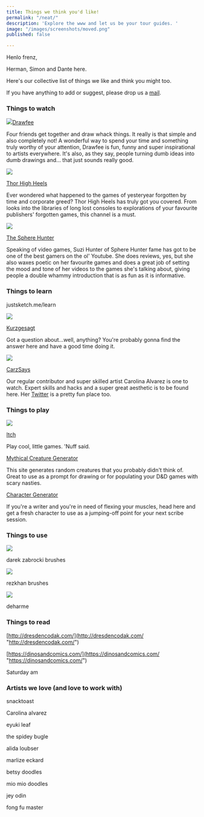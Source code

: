 ```yaml
---
title: Things we think you'd like!
permalink: "/neat/"
description: 'Explore the www and let us be your tour guides. '
image: "/images/screenshots/moved.png"
published: false

---
```

Henlo frenz, 

Herman, Simon and Dante here. 

Here's our collective list of things we like and think you might too. 

If you have anything to add or suggest, please drop us a [mail](dante@justsketch.me). 

### Things to watch

![](/uploads/dd9w1w9-65452fbb-3ee0-487d-9177-9199c3f83fa1.jpeg)[Drawfee]()

Four friends get together and draw whack things. It really is that simple and also completely not! A wonderful way to spend your time and something truly worthy of your attention, Drawfee is fun, funny and super inspirational to artists everywhere. It's also, as they say, people turning dumb ideas into dumb drawings and... that just sounds really good.

![](/uploads/channels4_banner.jpeg)

[Thor High Heels](https://www.youtube.com/user/ThorHighHeels) 

Ever wondered what happened to the games of yesteryear forgotten by time and corporate greed? Thor High Heels has truly got you covered. From looks into the libraries of long lost consoles to explorations of your favourite publishers' forgotten games, this channel is a must. 

![](/uploads/maxresdefault.jpeg)

[The Sphere Hunter]()

Speaking of video games, Suzi Hunter of Sphere Hunter fame has got to be one of the best gamers on the ol' Youtube. She does reviews, yes, but she also waxes poetic on her favourite games and does a great job of setting the mood and tone of her videos to the games she's talking about, giving people a double whammy introduction that is as fun as it is informative.

### Things to learn

justsketch.me/learn

![](/uploads/63565101.png)

[Kurzgesagt](https://www.youtube.com/user/Kurzgesagt)

Got a question about...well, anything? You're probably gonna find the answer here and have a good time doing it.

![](/uploads/screenshot-2021-05-03-at-12-31-48.png)

[CarzSays](https://www.youtube.com/channel/UCR427OqwOrf_APbG8oIP14A)

Our regular contributor and super skilled artist Carolina Alvarez is one to watch. Expert skills and hacks and a super great aesthetic is to be found here. Her [Twitter](https://twitter.com/CarlzSays) is a pretty fun place too.

### Things to play

![](/uploads/collections-1x.png)

[Itch](itch.io)

Play cool, little games. 'Nuff said.

[Mythical Creature Generator](https://www.generatormix.com/mythical-creatures-generator)

This site generates random creatures that you probably didn't think of. Great to use as a prompt for drawing or for populating your D&D games with scary nasties. 

[Character Generator](https://www.character-generator.org.uk/)

If you're a writer and you're in need of flexing your muscles, head  here and get a fresh character to use as a jumping-off point for your next scribe session.

### Things to use

![](/uploads/11-droz-brushes-gimp.jpeg)

darek zabrocki brushes

![](/uploads/d5tmmhk-c8848b23-33b4-41fd-8968-57559cf6d5eb.jpeg)

rezkhan brushes

![](/uploads/d779u6q-1c1a07b7-825d-48f0-8fee-7c0131d8ef64.jpeg)

deharme

### Things to read

[http://dresdencodak.com/](http://dresdencodak.com/ "http://dresdencodak.com/")

[https://dinosandcomics.com/](https://dinosandcomics.com/ "https://dinosandcomics.com/")

Saturday am

### Artists we love (and love to work with)

snacktoast

Carolina alvarez

eyuki leaf

the spidey bugle

alida loubser

marlize eckard

betsy doodles

mio mio doodles

jey odin

fong fu master